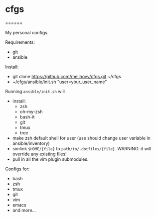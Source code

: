 # cfgs
======

My personal configs.

Requirements:
- git
- ansible

Install:
- git clone https://github.com/melihovv/cfgs.git ~/cfgs
- ~/cfgs/ansible/init.sh "user=your_user_name"

Running `ansible/init.sh` will
- install:
    - zsh
    - oh-my-zsh
    - bash-it
    - git
    - tmux
    - tree
- make zsh default shell for user (use should change user variable in
ansible/inventory)
- simlink `$HOME/{file}` to `path/to/.dotfiles/{file}`. WARNING: it will
override any existing files!
- pull in all the vim plugin submodules.

Configs for:
- bash
- zsh
- tmux
- git
- vim
- emacs
- and more...

